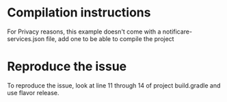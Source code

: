 # Compilation instructions
For Privacy reasons, this example doesn't come with a notificare-services.json file, add one to be able to compile the project

# Reproduce the issue
To reproduce the issue, look at line 11 through 14 of project build.gradle and use flavor release.
